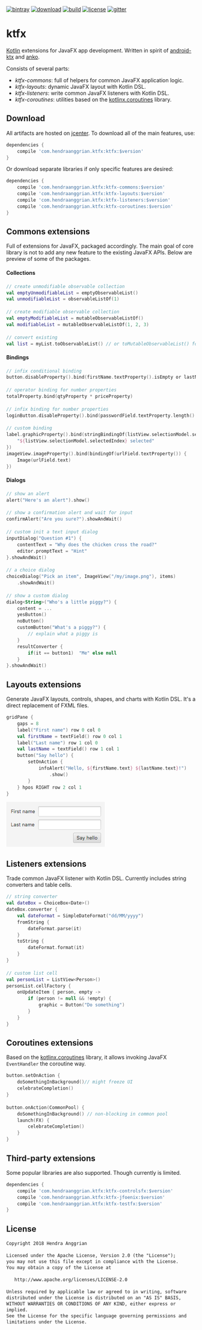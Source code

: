 [![bintray](https://img.shields.io/badge/bintray-ktfx-brightgreen.svg)](https://bintray.com/hendraanggrian/ktfx)
[![download](https://api.bintray.com/packages/hendraanggrian/ktfx/ktfx/images/download.svg)](https://bintray.com/hendraanggrian/ktfx/ktfx/_latestVersion)
[![build](https://travis-ci.com/hendraanggrian/ktfx.svg)](https://travis-ci.com/hendraanggrian/ktfx)
[![license](https://img.shields.io/badge/license-Apache--2.0-blue.svg)](http://www.apache.org/licenses/LICENSE-2.0)
[![gitter](https://badges.gitter.im/Join%20Chat.svg)](https://gitter.im/hendraanggrian/ktfx)

ktfx
====

[Kotlin] extensions for JavaFX app development. Written in spirit of [android-ktx] and [anko].

Consists of several parts:
 * *ktfx-commons*: full of helpers for common JavaFX application logic.
 * *ktfx-layouts*: dynamic JavaFX layout with Kotlin DSL.
 * *ktfx-listeners*: write common JavaFX listeners with Kotlin DSL.
 * *ktfx-coroutines*: utilities based on the [kotlinx.coroutines] library.

Download
--------
All artifacts are hosted on [jcenter]. To download all of the main features, use:

```gradle
dependencies {
    compile 'com.hendraanggrian.ktfx:ktfx:$version'
}
```

Or download separate libraries if only specific features are desired:

```gradle
dependencies {
    compile 'com.hendraanggrian.ktfx:ktfx-commons:$version'
    compile 'com.hendraanggrian.ktfx:ktfx-layouts:$version'
    compile 'com.hendraanggrian.ktfx:ktfx-listeners:$version'
    compile 'com.hendraanggrian.ktfx:ktfx-coroutines:$version'
}
```

Commons extensions
------------------
Full of extensions for JavaFX, packaged accordingly. The main goal of core library is not to add any new feature to the existing JavaFX APIs. Below are preview of some of the packages.

#### Collections

```kotlin
// create unmodifiable observable collection
val emptyUnmodifiableList = emptyObservableList()
val unmodifiableList = observableListOf(1)

// create modifiable observable collection
val emptyModifiableList = mutableObservableListOf()
val modifiableList = mutableObservableListOf(1, 2, 3)

// convert existing
val list = myList.toObservableList() // or toMutableObservableList() for modifiable version
```

#### Bindings

```kotlin
// infix conditional binding
button.disableProperty().bind(firstName.textProperty().isEmpty or lastName.textProperty().isEmpty)

// operator binding for number properties
totalProperty.bind(qtyProperty * priceProperty)

// infix binding for number properties
loginButton.disableProperty().bind(passwordField.textProperty.length() less 4)

// custom binding
label.graphicProperty().bind(stringBindingOf(listView.selectionModel.selectedIndexProperty()) {
    "${listView.selectionModel.selectedIndex} selected"
})
imageView.imageProperty().bind(bindingOf(urlField.textProperty()) {
    Image(urlField.text)
})
```

#### Dialogs

```kotlin
// show an alert
alert("Here's an alert").show()

// show a confirmation alert and wait for input
confirmAlert("Are you sure?").showAndWait()

// custom init a text input dialog
inputDialog("Question #1") {
    contentText = "Why does the chicken cross the road?"
    editor.promptText = "Hint"
}.showAndWait()

// a choice dialog
choiceDialog("Pick an item", ImageView("/my/image.png"), items)
    .showAndWait()

// show a custom dialog
dialog<String>("Who's a little piggy?") {
    content = ...
    yesButton()
    noButton()
    customButton("What's a piggy?") {
        // explain what a piggy is
    }
    resultConverter {
        if(it == button1)  "Me" else null  
    }
}.showAndWait()
```

Layouts extensions
------------------
Generate JavaFX layouts, controls, shapes, and charts with Kotlin DSL. It's a direct replacement of FXML files.

```kotlin
gridPane {
    gaps = 8
    label("First name") row 0 col 0
    val firstName = textField() row 0 col 1
    label("Last name") row 1 col 0
    val lastName = textField() row 1 col 1
    button("Say hello") {
        setOnAction {
            infoAlert("Hello, ${firstName.text} ${lastName.text}!")
                .show()
        }
    } hpos RIGHT row 2 col 1
}
```

![Layouts demo][demo_layouts]

Listeners extensions
--------------------
Trade common JavaFX listener with Kotlin DSL. Currently includes string converters and table cells.

```kotlin
// string converter
val dateBox = ChoiceBox<Date>()
dateBox.converter {
    val dateFormat = SimpleDateFormat("dd/MM/yyyy")
    fromString {
        dateFormat.parse(it)
    }
    toString {
        dateFormat.format(it)
    }
}

// custom list cell
val personList = ListView<Person>()
personList.cellFactory {
    onUpdateItem { person, empty ->
        if (person != null && !empty) {
            graphic = Button("Do something")
        }
    }
}
```

Coroutines extensions
---------------------
Based on the [kotlinx.coroutines] library, it allows invoking JavaFX `EventHandler` the coroutine way.

```kotlin
button.setOnAction {
    doSomethingInBackground()// might freeze UI
    celebrateCompletion()
}

button.onAction(CommonPool) {
    doSomethingInBackground() // non-blocking in common pool
    launch(FX) {
        celebrateCompletion()
    }
}
```

Third-party extensions
----------------------
Some popular libraries are also supported. Though currently is limited.

```gradle
dependencies {
    compile 'com.hendraanggrian.ktfx:ktfx-controlsfx:$version'
    compile 'com.hendraanggrian.ktfx:ktfx-jfoenix:$version'
    compile 'com.hendraanggrian.ktfx:ktfx-testfx:$version'
}
```

License
-------
    Copyright 2018 Hendra Anggrian

    Licensed under the Apache License, Version 2.0 (the "License");
    you may not use this file except in compliance with the License.
    You may obtain a copy of the License at

       http://www.apache.org/licenses/LICENSE-2.0

    Unless required by applicable law or agreed to in writing, software
    distributed under the License is distributed on an "AS IS" BASIS,
    WITHOUT WARRANTIES OR CONDITIONS OF ANY KIND, either express or implied.
    See the License for the specific language governing permissions and
    limitations under the License.

[Kotlin]: https://kotlinlang.org/
[android-ktx]: https://github.com/android/android-ktx
[anko]: https://github.com/Kotlin/anko
[kotlinx.coroutines]: https://github.com/Kotlin/kotlinx.coroutines
[releases]: https://github.com/hendraanggrian/ktfx/releases
[jcenter]: https://bintray.com/hendraanggrian/ktfx
[demo_layouts]: /art/demo_layouts.png
